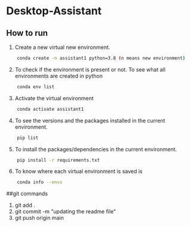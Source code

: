 # Desktop-Assistant

## How to run 

1. Create a new virtual new environment. 

```bash
    conda create -n assistant1 python=3.8 (n means new environment)
```

2. To check if the environment is present or not. To see what all environments are created in python

```bash
    conda env list
```

3. Activate the virtual environment

```bash
    conda activate assistant1
```
4. To see the versions and the packages installed in the current environment. 

```bash
    pip list
```

5. To install the packages/dependencies in the current environment.

```bash
    pip install -r requirements.txt
```

6. To know where each virtual environment is saved is

```bash
    conda info --envs
```

##git commands

1. git add .
2. git commit -m "updating the readme file"
3. git push origin main
